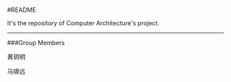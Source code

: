 #README

It's the repository of Computer Architecture's project.

----------------
###Group Members

黄玥明

马啸远
